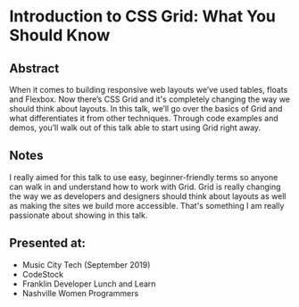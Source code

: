 # Introduction to CSS Grid: What You Should Know

## Abstract

When it comes to building responsive web layouts we’ve used tables, floats and Flexbox. Now there’s CSS Grid and it's completely changing the way we should think about layouts. In this talk, we’ll go over the basics of Grid and what differentiates it from other techniques. Through code examples and demos, you’ll walk out of this talk able to start using Grid right away.

## Notes

I really aimed for this talk to use easy, beginner-friendly terms so anyone can walk in and understand how to work with Grid. Grid is really changing the way we as developers and designers should think about layouts as well as making the sites we build more accessible. That's something I am really passionate about showing in this talk.

## Presented at:
- Music City Tech (September 2019)
- CodeStock
- Franklin Developer Lunch and Learn
- Nashville Women Programmers

